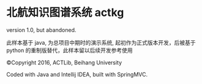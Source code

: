 # 北航知识图谱系统 actkg

version 1.0, but abandoned.

此样本基于 java, 为总项目中期时的演示系统, 起初作为正式版本开发，后被基于 python 的重制版替代，此样本留以后续开发参考使用

©Copyright 2016, ACTLib, Beihang University

Coded with Java and Intellij IDEA, built with SpringMVC.

